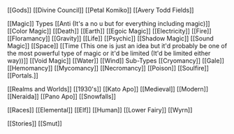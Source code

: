 [[Gods]]
 [[Divine Council]]
 [[Petal Komiko]]
 [[Avery Todd Fields]]

[[Magic]]
 Types
   [[Anti (It's a no u but for everything including magic)]]
   [[Color Magic]]
   [[Death]]
   [[Earth]]
   [[Egoic Magic]]
   [[Electricity]]
   [[Fire]]
   [[Floramancy]]
   [[Gravity]]
   [[Life]]
   [[Psychic]]
   [[Shadow Magic]]
   [[Sound Magic]]
   [[Space]]
   [[Time (This one is just an idea but it'd probably be one of the most powerful type of magic or it'd be limited (It'd be limited either way))]]
   [[Void Magic]]
   [[Water]]
   [[Wind]]
 Sub-Types
  [[Cryomancy]]
  [[Gale]]
  [[Hemomancy]]
  [[Mycomancy]]
  [[Necromancy]]
  [[Poison]]
  [[Soulfire]]
  [[Portals.]]

[[Realms and Worlds]]
 [[1930's]]
 [[Kato Apo]]
 [[Medieval]]
 [[Modern]]
 [[Neraida]]
 [[Pano Apo]]
 [[Snowfalls]]

[[Races]]
 [[Elemental]]
 [[Elf]]
 [[Human]]
 [[Lower Fairy]]
 [[Wyrn]]

[[Stories]]
[[Smut]]